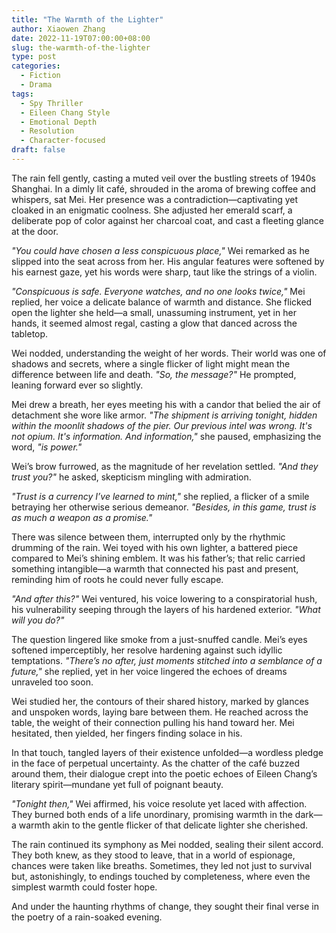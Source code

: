 ```yaml
---
title: "The Warmth of the Lighter"
author: Xiaowen Zhang
date: 2022-11-19T07:00:00+08:00
slug: the-warmth-of-the-lighter
type: post
categories:
  - Fiction
  - Drama
tags:
  - Spy Thriller
  - Eileen Chang Style
  - Emotional Depth
  - Resolution
  - Character-focused
draft: false
---
```


The rain fell gently, casting a muted veil over the bustling streets of 1940s Shanghai. In a dimly lit café, shrouded in the aroma of brewing coffee and whispers, sat Mei. Her presence was a contradiction—captivating yet cloaked in an enigmatic coolness. She adjusted her emerald scarf, a deliberate pop of color against her charcoal coat, and cast a fleeting glance at the door.

*"You could have chosen a less conspicuous place,"* Wei remarked as he slipped into the seat across from her. His angular features were softened by his earnest gaze, yet his words were sharp, taut like the strings of a violin.

*"Conspicuous is safe. Everyone watches, and no one looks twice,"* Mei replied, her voice a delicate balance of warmth and distance. She flicked open the lighter she held—a small, unassuming instrument, yet in her hands, it seemed almost regal, casting a glow that danced across the tabletop.

Wei nodded, understanding the weight of her words. Their world was one of shadows and secrets, where a single flicker of light might mean the difference between life and death. *"So, the message?"* He prompted, leaning forward ever so slightly.

Mei drew a breath, her eyes meeting his with a candor that belied the air of detachment she wore like armor. *"The shipment is arriving tonight, hidden within the moonlit shadows of the pier. Our previous intel was wrong. It's not opium. It's information. And information,"* she paused, emphasizing the word, *"is power."*

Wei’s brow furrowed, as the magnitude of her revelation settled. *"And they trust you?"* he asked, skepticism mingling with admiration.

*"Trust is a currency I’ve learned to mint,"* she replied, a flicker of a smile betraying her otherwise serious demeanor. *"Besides, in this game, trust is as much a weapon as a promise."*

There was silence between them, interrupted only by the rhythmic drumming of the rain. Wei toyed with his own lighter, a battered piece compared to Mei’s shining emblem. It was his father’s; that relic carried something intangible—a warmth that connected his past and present, reminding him of roots he could never fully escape.

*"And after this?"* Wei ventured, his voice lowering to a conspiratorial hush, his vulnerability seeping through the layers of his hardened exterior. *"What will you do?"*

The question lingered like smoke from a just-snuffed candle. Mei’s eyes softened imperceptibly, her resolve hardening against such idyllic temptations. *"There’s no after, just moments stitched into a semblance of a future,"* she replied, yet in her voice lingered the echoes of dreams unraveled too soon.

Wei studied her, the contours of their shared history, marked by glances and unspoken words, laying bare between them. He reached across the table, the weight of their connection pulling his hand toward her. Mei hesitated, then yielded, her fingers finding solace in his.

In that touch, tangled layers of their existence unfolded—a wordless pledge in the face of perpetual uncertainty. As the chatter of the café buzzed around them, their dialogue crept into the poetic echoes of Eileen Chang’s literary spirit—mundane yet full of poignant beauty.

*"Tonight then,"* Wei affirmed, his voice resolute yet laced with affection. They burned both ends of a life unordinary, promising warmth in the dark—a warmth akin to the gentle flicker of that delicate lighter she cherished.

The rain continued its symphony as Mei nodded, sealing their silent accord. They both knew, as they stood to leave, that in a world of espionage, chances were taken like breaths. Sometimes, they led not just to survival but, astonishingly, to endings touched by completeness, where even the simplest warmth could foster hope.

And under the haunting rhythms of change, they sought their final verse in the poetry of a rain-soaked evening.
